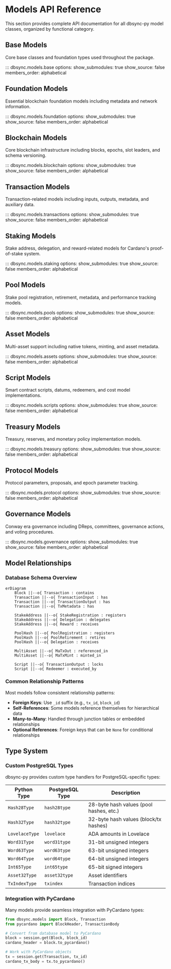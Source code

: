 # Models API Reference

This section provides complete API documentation for all dbsync-py model classes, organized by functional category.

## Base Models

Core base classes and foundation types used throughout the package.

::: dbsync.models.base
    options:
      show_submodules: true
      show_source: false
      members_order: alphabetical

## Foundation Models  

Essential blockchain foundation models including metadata and network information.

::: dbsync.models.foundation
    options:
      show_submodules: true
      show_source: false
      members_order: alphabetical

## Blockchain Models

Core blockchain infrastructure including blocks, epochs, slot leaders, and schema versioning.

::: dbsync.models.blockchain
    options:
      show_submodules: true
      show_source: false
      members_order: alphabetical

## Transaction Models

Transaction-related models including inputs, outputs, metadata, and auxiliary data.

::: dbsync.models.transactions
    options:
      show_submodules: true
      show_source: false
      members_order: alphabetical

## Staking Models

Stake address, delegation, and reward-related models for Cardano's proof-of-stake system.

::: dbsync.models.staking
    options:
      show_submodules: true
      show_source: false
      members_order: alphabetical

## Pool Models

Stake pool registration, retirement, metadata, and performance tracking models.

::: dbsync.models.pools
    options:
      show_submodules: true
      show_source: false
      members_order: alphabetical

## Asset Models

Multi-asset support including native tokens, minting, and asset metadata.

::: dbsync.models.assets
    options:
      show_submodules: true
      show_source: false
      members_order: alphabetical

## Script Models

Smart contract scripts, datums, redeemers, and cost model implementations.

::: dbsync.models.scripts
    options:
      show_submodules: true
      show_source: false
      members_order: alphabetical

## Treasury Models

Treasury, reserves, and monetary policy implementation models.

::: dbsync.models.treasury
    options:
      show_submodules: true
      show_source: false
      members_order: alphabetical

## Protocol Models

Protocol parameters, proposals, and epoch parameter tracking.

::: dbsync.models.protocol
    options:
      show_submodules: true
      show_source: false
      members_order: alphabetical

## Governance Models

Conway era governance including DReps, committees, governance actions, and voting procedures.

::: dbsync.models.governance
    options:
      show_submodules: true
      show_source: false
      members_order: alphabetical

## Model Relationships

### Database Schema Overview

```mermaid
erDiagram
    Block ||--o{ Transaction : contains
    Transaction ||--o{ TransactionInput : has
    Transaction ||--o{ TransactionOutput : has
    Transaction ||--o{ TxMetadata : has

    StakeAddress ||--o{ StakeRegistration : registers
    StakeAddress ||--o{ Delegation : delegates
    StakeAddress ||--o{ Reward : receives

    PoolHash ||--o{ PoolRegistration : registers
    PoolHash ||--o{ PoolRetirement : retires
    PoolHash ||--o{ Delegation : receives

    MultiAsset ||--o{ MaTxOut : referenced_in
    MultiAsset ||--o{ MaTxMint : minted_in

    Script ||--o{ TransactionOutput : locks
    Script ||--o{ Redeemer : executed_by
```

### Common Relationship Patterns

Most models follow consistent relationship patterns:

- **Foreign Keys**: Use `_id` suffix (e.g., `tx_id`, `block_id`)
- **Self-References**: Some models reference themselves for hierarchical data
- **Many-to-Many**: Handled through junction tables or embedded relationships
- **Optional References**: Foreign keys that can be `None` for conditional relationships

## Type System

### Custom PostgreSQL Types

dbsync-py provides custom type handlers for PostgreSQL-specific types:

| Python Type | PostgreSQL Type | Description |
|-------------|-----------------|-------------|
| `Hash28Type` | `hash28type` | 28-byte hash values (pool hashes, etc.) |
| `Hash32Type` | `hash32type` | 32-byte hash values (block/tx hashes) |
| `LovelaceType` | `lovelace` | ADA amounts in Lovelace |
| `Word31Type` | `word31type` | 31-bit unsigned integers |
| `Word63Type` | `word63type` | 63-bit unsigned integers |
| `Word64Type` | `word64type` | 64-bit unsigned integers |
| `Int65Type` | `int65type` | 65-bit signed integers |
| `Asset32Type` | `asset32type` | Asset identifiers |
| `TxIndexType` | `txindex` | Transaction indices |

### Integration with PyCardano

Many models provide seamless integration with PyCardano types:

```python
from dbsync.models import Block, Transaction
from pycardano import BlockHeader, TransactionBody

# Convert from database model to PyCardano
block = session.get(Block, block_id)
cardano_header = block.to_pycardano()

# Work with PyCardano objects
tx = session.get(Transaction, tx_id)
cardano_tx_body = tx.to_pycardano()
```
